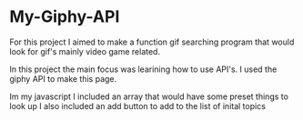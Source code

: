# My-Giphy-API

For this project I aimed to make a function gif searching program that would look for gif's mainly video game related. 

In this project the main focus was learining how to use API's. I used the giphy API to make this page.

Im my javascript I included an array that would have some preset things to look up
I also included an add button to add to the list of inital topics
